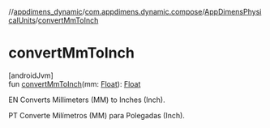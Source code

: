 //[appdimens_dynamic](../../../README.md)/[com.appdimens.dynamic.compose](../README.md)/[AppDimensPhysicalUnits](README.md)/[convertMmToInch](convert-mm-to-inch.md)

# convertMmToInch

[androidJvm]\
fun [convertMmToInch](convert-mm-to-inch.md)(mm: [Float](https://kotlinlang.org/api/core/kotlin-stdlib/kotlin/-float/index.html)): [Float](https://kotlinlang.org/api/core/kotlin-stdlib/kotlin/-float/index.html)

EN Converts Millimeters (MM) to Inches (Inch).

PT Converte Milímetros (MM) para Polegadas (Inch).